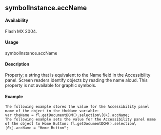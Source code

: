 ## symbolInstance.accName

#### Availability

Flash MX 2004.

#### Usage

symbolInstance.accName

#### Description

Property; a string that is equivalent to the Name field in the Accessibility panel. Screen readers identify objects by reading the name aloud. This property is not available for graphic symbols.

#### Example

```
The following example stores the value for the Accessibility panel name of the object in the theName variable:
var theName = fl.getDocumentDOM().selection\[0\].accName;
The following example sets the value for the Accessibility panel name of the object to Home Button: fl.getDocumentDOM().selection\[0\].accName = "Home Button";

```